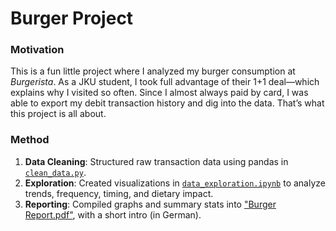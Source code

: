# Burger Project  

### **Motivation**  
This is a fun little project where I analyzed my burger consumption at *Burgerista*. As a JKU student, I took full advantage of their 1+1 deal—which explains why I visited so often. Since I almost always paid by card, I was able to export my debit transaction history and dig into the data. That’s what this project is all about.  

### **Method**  
1. **Data Cleaning**: Structured raw transaction data using pandas in [`clean_data.py`](clean_data.py).  
2. **Exploration**: Created visualizations in [`data_exploration.ipynb`](data_exploration.ipynb) to analyze trends, frequency, timing, and dietary impact.  
3. **Reporting**: Compiled graphs and summary stats into ["Burger Report.pdf"](Burger%20Report.pdf), with a short intro (in German).  
